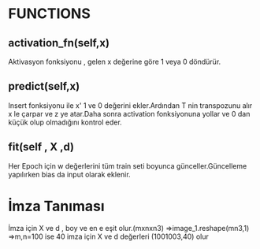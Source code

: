 # FUNCTIONS

## activation_fn(self,x) 
Aktivasyon fonksiyonu , gelen x değerine göre 1 veya 0 döndürür.

## predict(self,x) 
Insert fonksiyonu ile x' 1 ve 0 değerini ekler.Ardından T nin transpozunu alır x le çarpar ve z ye atar.Daha sonra activation fonksiyonuna yollar ve 0 dan küçük olup olmadığını kontrol eder.

## fit(self , X ,d)
Her Epoch için w değerlerini tüm train seti boyunca günceller.Güncelleme yapılırken bias da input olarak eklenir.

# İmza Tanıması
İmza için X ve d , boy ve en e eşit olur.(mxnxn3) =>image_1.reshape(mn3,1) =>m,n=100 ise 40 imza için X ve d değerleri (1001003,40) olur
